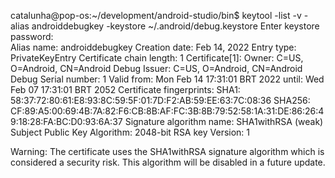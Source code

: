 catalunha@pop-os:~/development/android-studio/bin$ keytool -list -v -alias androiddebugkey -keystore ~/.android/debug.keystore
Enter keystore password:  
Alias name: androiddebugkey
Creation date: Feb 14, 2022
Entry type: PrivateKeyEntry
Certificate chain length: 1
Certificate[1]:
Owner: C=US, O=Android, CN=Android Debug
Issuer: C=US, O=Android, CN=Android Debug
Serial number: 1
Valid from: Mon Feb 14 17:31:01 BRT 2022 until: Wed Feb 07 17:31:01 BRT 2052
Certificate fingerprints:
	 SHA1: 58:37:72:80:61:E8:93:8C:59:5F:01:7D:F2:AB:59:EE:63:7C:08:36
	 SHA256: CF:89:A5:00:69:4B:7A:82:F6:CB:8B:AF:FC:3B:8B:79:52:58:1A:31:DE:86:26:49:18:28:FA:BC:D0:93:6A:37
Signature algorithm name: SHA1withRSA (weak)
Subject Public Key Algorithm: 2048-bit RSA key
Version: 1

Warning:
The certificate uses the SHA1withRSA signature algorithm which is considered a security risk. This algorithm will be disabled in a future update.